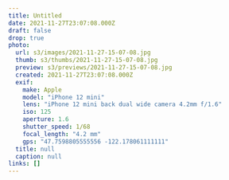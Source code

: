 ```yaml
---
title: Untitled
date: 2021-11-27T23:07:08.000Z
draft: false
drop: true
photo:
  url: s3/images/2021-11-27-15-07-08.jpg
  thumb: s3/thumbs/2021-11-27-15-07-08.jpg
  preview: s3/previews/2021-11-27-15-07-08.jpg
  created: 2021-11-27T23:07:08.000Z
  exif:
    make: Apple
    model: "iPhone 12 mini"
    lens: "iPhone 12 mini back dual wide camera 4.2mm f/1.6"
    iso: 125
    aperture: 1.6
    shutter_speed: 1/68
    focal_length: "4.2 mm"
    gps: "47.7598805555556 -122.178061111111"
  title: null
  caption: null
links: []
---
```

